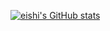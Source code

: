 [![eishi's GitHub stats](https://github-readme-stats.vercel.app/api?username=eishisaito&count_private=true&show_icons=true&theme=radical)](https://github.com/anuraghazra/github-readme-stats)

